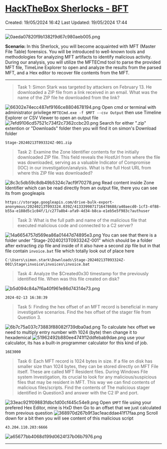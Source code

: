# [HackTheBox Sherlocks - BFT](https://app.hackthebox.com/sherlocks/BFT)
Created: 19/05/2024 16:42
Last Updated: 19/05/2024 17:44
* * *
![0aeda07820f9b1382f9d67c980aeb005.png](..//resources/0aeda07820f9b1382f9d67c980aeb005.png)

**Scenario:**
In this Sherlock, you will become acquainted with MFT (Master File Table) forensics. You will be introduced to well-known tools and methodologies for analyzing MFT artifacts to identify malicious activity. During our analysis, you will utilize the MFTECmd tool to parse the provided MFT file, TimeLine Explorer to open and analyze the results from the parsed MFT, and a Hex editor to recover file contents from the MFT.

* * *
>Task 1: Simon Stark was targeted by attackers on February 13. He downloaded a ZIP file from a link received in an email. What was the name of the ZIP file he downloaded from the link?

![66302e74ecc487ef9166ce8804678194.png](..//resources/66302e74ecc487ef9166ce8804678194.png)
Open cmd or terminal with administrator privilege `MFTECmd.exe -f $MFT --csv Output` then use Timeline Explorer or CSV Viewer to open an output file
![7efd9106cd57521c734f2c7362ccbc20.png](..//resources/7efd9106cd57521c734f2c7362ccbc20.png)
Search for either ".zip" extention or "Downloads" folder then you will find it on simon's Download folder
```
Stage-20240213T093324Z-001.zip
```

>Task 2: Examine the Zone Identifier contents for the initially downloaded ZIP file. This field reveals the HostUrl from where the file was downloaded, serving as a valuable Indicator of Compromise (IOC) in our investigation/analysis. What is the full Host URL from where this ZIP file was downloaded?

![8c3c5db59c8db49b5324c7acf9f70278.png](..//resources/8c3c5db59c8db49b5324c7acf9f70278.png)
Read content inside Zone Identifier which can be read directly from an output file, there you can see its from googleapis
```
https://storage.googleapis.com/drive-bulk-export-anonymous/20240213T093324.039Z/4133399871716478688/a40aecd0-1cf3-4f88-b55a-e188d5c1c04f/1/c277a8b4-afa9-4d34-b8ca-e1eb5e5f983c?authuser
```

>Task 3: What is the full path and name of the malicious file that executed malicious code and connected to a C2 server?

![14a6654757d569ea86a01447d74895e3.png](..//resources/14a6654757d569ea86a01447d74895e3.png)
You can see that there is a folder under "Stage-20240213T093324Z-001" which should be a folder after extracting zip file and inside of it also have a second zip file but in that file contain `invoice.bat` file which totally look out of place here
```
C:\Users\simon.stark\Downloads\Stage-20240213T093324Z-001\Stage\invoice\invoices\invoice.bat
```

>Task 4: Analyze the $Created0x30 timestamp for the previously identified file. When was this file created on disk?

![b5d094c84a7f6a40f961e86d74314e73.png](..//resources/b5d094c84a7f6a40f961e86d74314e73.png)
```
2024-02-13 16:38:39
```

>Task 5: Finding the hex offset of an MFT record is beneficial in many investigative scenarios. Find the hex offset of the stager file from Question 3.

![6b7c75a037c73883f88082f739dba0ad.png](..//resources/6b7c75a037c73883f88082f739dba0ad.png)
To calculate hex offset we need to multiply entry number with 1024 (byte) then change it to hexademical
![51962492b880ee4741f12ddfebab9dae.png](..//resources/51962492b880ee4741f12ddfebab9dae.png)
use your calculator, its has a built-in programmer calculator for this kind of job.
```
16E3000
```

>Task 6: Each MFT record is 1024 bytes in size. If a file on disk has smaller size than 1024 bytes, they can be stored directly on MFT File itself. These are called MFT Resident files. During Windows File system Investigation, its crucial to look for any malicious/suspicious files that may be resident in MFT. This way we can find contents of malicious files/scripts. Find the contents of The malicious stager identified in Question3 and answer with the C2 IP and port.

![33eac921f09883fdbc1d00cf445c54e9.png](..//resources/33eac921f09883fdbc1d00cf445c54e9.png)
Open `$MFT` file using your prefered Hex Editor, mine is HxD then Go to an offset that we just calculated from previous question
![368970d267b9f3ac1eacddae41f17faa.png](..//resources/368970d267b9f3ac1eacddae41f17faa.png)
Scroll down for a bit then you will see content of this malicious script
```
43.204.110.203:6666
```

![a65677bb4068d199d0624f37b06b7976.png](..//resources/a65677bb4068d199d0624f37b06b7976.png)
* * *
